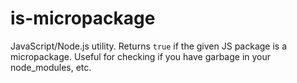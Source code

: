 # is-micropackage
JavaScript/Node.js utility. Returns `true` if the given JS package is a micropackage. Useful for checking if you have garbage in your node_modules, etc.
